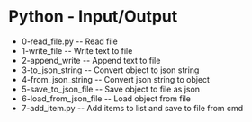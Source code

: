 # Python - Input/Output
- 0-read_file.py -- Read file
- 1-write_file -- Write text to file
- 2-append_write -- Append text to file
- 3-to_json_string -- Convert object to json string
- 4-from_json_string -- Convert json string to object
- 5-save_to_json_file -- Save object to file as json
- 6-load_from_json_file -- Load object from file
- 7-add_item.py -- Add items to list and save to file from cmd

